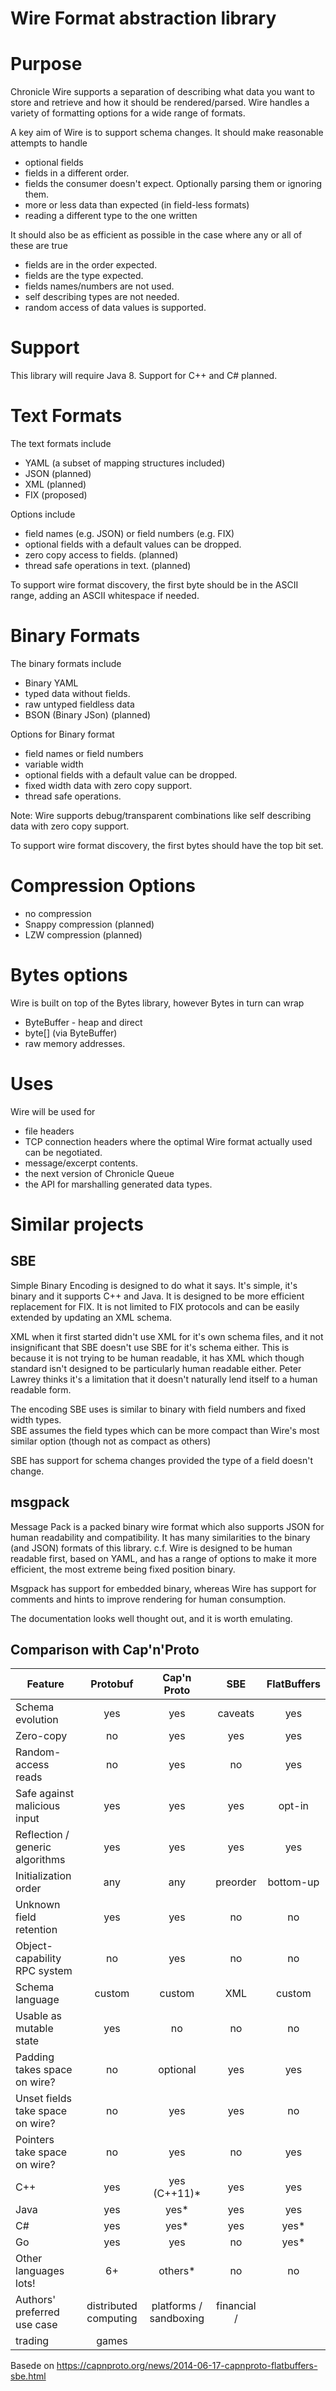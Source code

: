 Wire Format abstraction library
===

# Purpose

Chronicle Wire supports a separation of describing what data you want to store and retrieve
   and how it should be rendered/parsed.
   Wire handles a variety of formatting options for a wide range of formats.

A key aim of Wire is to support schema changes.  It should make reasonable 
    attempts to handle
* optional fields
* fields in a different order.
* fields the consumer doesn't expect. Optionally parsing them or ignoring them.
* more or less data than expected (in field-less formats) 
* reading a different type to the one written

It should also be as efficient as possible in the case where any or all of these are true
* fields are in the order expected.
* fields are the type expected.
* fields names/numbers are not used.
* self describing types are not needed.
* random access of data values is supported.

# Support
This library will require Java 8. Support for C++ and C\# planned.

# Text Formats

The text formats include
* YAML (a subset of mapping structures included)
* JSON (planned)
* XML (planned)
* FIX (proposed)

Options include
* field names (e.g. JSON) or field numbers (e.g. FIX)
* optional fields with a default values can be dropped.
* zero copy access to fields. (planned)
* thread safe operations in text. (planned)

To support wire format discovery, the first byte should be in the ASCII range,
    adding an ASCII whitespace if needed.
    
# Binary Formats

The binary formats include
* Binary YAML
* typed data without fields.
* raw untyped fieldless data
* BSON (Binary JSon) (planned)

Options for Binary format
* field names or field numbers
* variable width
* optional fields with a default value can be dropped.
* fixed width data with zero copy support.
* thread safe operations.

Note: Wire supports debug/transparent combinations like self describing data with zero copy support.

To support wire format discovery, the first bytes should have the top bit set.

# Compression Options

* no compression
* Snappy compression (planned)
* LZW compression (planned)

# Bytes options

Wire is built on top of the Bytes library, however Bytes in turn can wrap

* ByteBuffer - heap and direct
* byte\[\] (via ByteBuffer)
* raw memory addresses.

# Uses

Wire will be used for

* file headers
* TCP connection headers where the optimal Wire format actually used can be negotiated.
* message/excerpt contents.
* the next version of Chronicle Queue
* the API for marshalling generated data types.

# Similar projects

## SBE

Simple Binary Encoding is designed to do what it says.
    It's simple, it's binary and it supports C++ and Java.  It is 
    designed to be more efficient replacement for FIX. It is not limited to FIX 
    protocols and can be easily extended by updating an XML schema.
    
XML when it first started didn't use XML for it's own schema files, and it not
   insignificant that SBE doesn't use SBE for it's schema either.  This is because it is
   not trying to be human readable, it has XML which though standard isn't designed
   to be particularly human readable either.  Peter Lawrey thinks it's a limitation that it doesn't
   naturally lend itself to a human readable form.
   
The encoding SBE uses is similar to binary with field numbers and fixed width types.  
   SBE assumes the field types which can be more compact than Wire's most similar option 
   (though not as compact as others)
   
SBE has support for schema changes provided the type of a field doesn't change.
   
## msgpack

Message Pack is a packed binary wire format which also supports JSON for 
    human readability and compatibility. It has many similarities to the binary 
    (and JSON) formats of this library.  c.f. Wire is designed to be human readable first, 
    based on YAML, and has a range of options to make it more efficient, 
    the most extreme being fixed position binary.
    
 Msgpack has support for embedded binary, whereas Wire has support for
    comments and hints to improve rendering for human consumption.
    
The documentation looks well thought out, and it is worth emulating.

## Comparison with Cap'n'Proto


| Feature	| Protobuf	| Cap'n Proto |	SBE	| FlatBuffers |
|------------|:----------:|:---------------:|:------:|:-------------:|
| Schema evolution |	yes | 	yes	| caveats |	yes |
| Zero-copy |	no	| yes	 | yes	 | yes |
|Random-access reads | 	no	 | yes	 | no | 	yes | 
|Safe against malicious input		| yes		| yes		| yes		| opt-in 	| upfront | 
|Reflection / generic algorithms		| yes		| yes		| yes		| yes | 
|Initialization order		| any	| 	any		| preorder		| bottom-up | 
|Unknown field retention		| yes		| yes		| no		| no | 
|Object-capability RPC system		| no		| yes		| no		| no | 
|Schema language		| custom		| custom		| XML		| custom | 
|Usable as mutable state		| yes	| 	no		| no		| no | 
|Padding takes space on wire?		| no		| optional	| 	yes		| yes | 
|Unset fields take space on wire?		| no		| yes		| yes		| no | 
|Pointers take space on wire?		| no		| yes		| no		| yes | 
|C++		| yes	| 	yes (C++11)*		| yes		| yes | 
|Java		| yes	| 	yes*		| yes		| yes | 
|C#		| yes	| 	yes*	| 	yes		| yes* | 
|Go		| yes	| 	yes		| no		| yes* | 
|Other languages	lots!	| 6+ 	| others*		| no		| no | 
|Authors' preferred use case|	distributed  computing |	platforms /  sandboxing	| financial / 
trading	| games | 

Basede on https://capnproto.org/news/2014-06-17-capnproto-flatbuffers-sbe.html